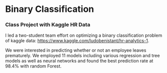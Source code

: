 # Binary Classification 
### Class Project with Kaggle HR Data

I led a two-student team effort on optimizing a binary classification problem of kaggle data: https://www.kaggle.com/ludobenistant/hr-analytics-1. 

We were interested in predicting whether or not an employee leaves prematurely. We employed 11 models including various regression and tree models as well as neural networks and found the best prediction rate at 98.4% with random Forest. 

